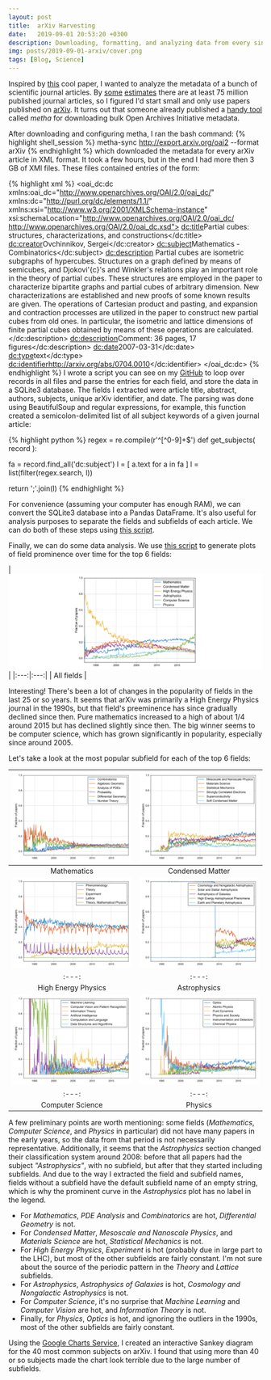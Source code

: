 ```yaml
---
layout: post
title:  arXiv Harvesting
date:   2019-09-01 20:53:20 +0300
description: Downloading, formatting, and analyzing data from every single paper published on arXiv
img: posts/2019-09-01-arxiv/cover.png
tags: [Blog, Science]
---
```


Inspired by [this][mat2vec] cool paper, I wanted to analyze the metadata of a bunch of scientific journal articles.
By [some][50million] [estimates][2.5millionperyear] there are at least 75 million published journal articles, so I figured I'd start small and only use papers published on [arXiv][arxiv].
It turns out that someone already published a [handy tool][metha] called *metha* for downloading bulk Open Archives Initiative metadata.

After downloading and configuring metha, I ran the bash command:
{% highlight shell_session %}
metha-sync http://export.arxiv.org/oai2 --format arXiv
{% endhighlight %}
which downloaded the metadata for every arXiv article in XML format.
It took a few hours, but in the end I had more then 3 GB of XMl files.
These files contained entries of the form:

{% highlight xml %}
 <oai_dc:dc xmlns:oai_dc="http://www.openarchives.org/OAI/2.0/oai_dc/" xmlns:dc="http://purl.org/dc/elements/1.1/" xmlns:xsi="http://www.w3.org/2001/XMLSchema-instance" xsi:schemaLocation="http://www.openarchives.org/OAI/2.0/oai_dc/ http://www.openarchives.org/OAI/2.0/oai_dc.xsd">
 <dc:title>Partial cubes: structures, characterizations, and constructions</dc:title>
 <dc:creator>Ovchinnikov, Sergei</dc:creator>
 <dc:subject>Mathematics - Combinatorics</dc:subject>
 <dc:description>  Partial cubes are isometric subgraphs of hypercubes. Structures on a graph
defined by means of semicubes, and Djokovi\'{c}'s and Winkler's relations play
an important role in the theory of partial cubes. These structures are employed
in the paper to characterize bipartite graphs and partial cubes of arbitrary
dimension. New characterizations are established and new proofs of some known
results are given.
  The operations of Cartesian product and pasting, and expansion and
contraction processes are utilized in the paper to construct new partial cubes
from old ones. In particular, the isometric and lattice dimensions of finite
partial cubes obtained by means of these operations are calculated.
</dc:description>
 <dc:description>Comment: 36 pages, 17 figures</dc:description>
 <dc:date>2007-03-31</dc:date>
 <dc:type>text</dc:type>
 <dc:identifier>http://arxiv.org/abs/0704.0010</dc:identifier>
 </oai_dc:dc>
 {% endhighlight %}
I wrote a script you can see on my [GitHub][sqlite-script] to loop over records in all files and parse the entries for each field, and store the data in a SQLite3 database.
The fields I extracted were article title, abstract, authors, subjects, unique arXiv identifier, and date.
The parsing was done using BeautifulSoup and regular expressions, for example, this function created a semicolon-delimited list of all subject keywords of a given journal article:

{% highlight python %}
regex = re.compile(r'^[^0-9]+$')
def get_subjects( record ):

  fa = record.find_all('dc:subject')
  l = [ a.text for a in fa ]
  l = list(filter(regex.search, l))

  return ';'.join(l)
{% endhighlight %}

For convenience (assuming your computer has enough RAM), we can convert the SQLite3 database into a Pandas DataFrame.
It's also useful for analysis purposes to separate the fields and subfields of each article.
We can do both of these steps using [this script][dataframe-script].

Finally, we can do some data analysis.
We use [this script][plot-script] to generate plots of field prominence over time for the top 6 fields:

| [![All fields](/assets/img/posts/2019-09-01-arxiv/arxiv_fields_by_year.svg)](/assets/img/posts/2019-09-01-arxiv/arxiv_fields_by_year.svg) |
|:---:|:---:|
| All fields |

Interesting! There's been a lot of changes in the popularity of fields in the last 25 or so years. It seems that arXiv was primarily a High Energy Physics journal in the 1990s, but that field's preeminence has since gradually declined since then.
Pure mathematics increased to a high of about 1/4 around 2015 but has declined slightly since then.
The big winner seems to be computer science, which has grown significantly in popularity, especially since around 2005.

Let's take a look at the most popular subfield for each of the top 6 fields:

| [![Mathematics](/assets/img/posts/2019-09-01-arxiv/arxiv_fields_by_year_Mathematics.svg)](/assets/img/posts/2019-09-01-arxiv/arxiv_fields_by_year_Mathematics.svg)  | [![Condensed Matter](/assets/img/posts/2019-09-01-arxiv/arxiv_fields_by_year_Condensed-Matter.svg)](/assets/img/posts/2019-09-01-arxiv/arxiv_fields_by_year_Condensed-Matter.svg) |
|:---:|:---:|
| Mathematics | Condensed Matter |
| [![High Energy Physics](/assets/img/posts/2019-09-01-arxiv/arxiv_fields_by_year_High-Energy-Physics.svg)](/assets/img/posts/2019-09-01-arxiv/arxiv_fields_by_year_High-Energy-Physics.svg)  | [![Astrophysics](/assets/img/posts/2019-09-01-arxiv/arxiv_fields_by_year_Astrophysics.svg)](/assets/img/posts/2019-09-01-arxiv/arxiv_fields_by_year_Astrophysics.svg) |
|:---:|:---:|
| High Energy Physics | Astrophysics |
| [![Computer Science](/assets/img/posts/2019-09-01-arxiv/arxiv_fields_by_year_Computer-Science.svg)](/assets/img/posts/2019-09-01-arxiv/arxiv_fields_by_year_Computer-Science.svg)  | [![Physics](/assets/img/posts/2019-09-01-arxiv/arxiv_fields_by_year_Physics.svg)](/assets/img/posts/2019-09-01-arxiv/arxiv_fields_by_year_Physics.svg) |
|:---:|:---:|
| Computer Science | Physics |

A few preliminary points are worth mentioning: some fields (*Mathematics*, *Computer Science*, and *Physics* in particular) did not have many papers in the early years, so the data from that period is not necessarily representative.
Additionally, it seems that the *Astrophysics* section changed their classification system around 2008: before that all papers had the subject *"Astrophysics"*, with no subfield, but after that they started including subfields. And due to the way I extracted the field and subfield names, fields without a subfield have the default subfield name of an empty string, which is why the prominent curve in the *Astrophysics* plot has no label in the legend.

* For *Mathematics*, *PDE Analysis* and *Combinatorics* are hot, *Differential Geometry* is not.
* For *Condensed Matter*, *Mesoscale and Nanoscale Physics*, and *Materials Science* are hot, *Statistical Mechanics* is not.
* For *High Energy Physics*, *Experiment* is hot (probably due in large part to the LHC), but most of the other subfields are fairly constant. I'm not sure about the source of the periodic pattern in the *Theory* and *Lattice* subfields.
* For *Astrophysics*, *Astrophysics of Galaxies* is hot, *Cosmology and Nongalactic Astrophysics* is not.
* For *Computer Science*, it's no surprise that *Machine Learning* and *Computer Vision* are hot, and *Information Theory* is not.
* Finally, for *Physics*, *Optics* is hot, and ignoring the outliers in the 1990s, most of the other subfields are fairly constant.

Using the [Google Charts Service][google-charts], I created an interactive Sankey diagram for the 40 most common subjects on arXiv.
I found that using more than 40 or so subjects made the chart look terrible due to the large number of subfields.

<html>
  <head>
    <!--Load the AJAX API-->
    <script type="text/javascript" src="https://www.gstatic.com/charts/loader.js"></script>
    <script type="text/javascript">

      google.charts.load('current', {'packages':['sankey']});
      google.charts.setOnLoadCallback(drawChart);

      function drawChart() {
        var data = new google.visualization.DataTable();
        data.addColumn('string', 'From');
        data.addColumn('string', 'To');
        data.addColumn('number', 'Weight');
        data.addRows([
          ['All', 'Astrophysics', 174691],
          ['All', 'Computer Science', 116775],
          ['All', 'Condensed Matter', 310451],
          ['All', 'High Energy Physics', 337071],
          ['All', 'Mathematics', 327680],
          ['All', 'Physics', 26581],
          ['Mathematics', 'Algebraic Geometry', 37436],
          ['Mathematics', 'Analysis of PDEs', 36977],
          ['Computer Science', 'Artificial Intelligence', 19808],
          ['Astrophysics', 'Astrophysics of Galaxies', 36915],
          ['Mathematics', 'Combinatorics', 40994],
          ['Computer Science', 'Computer Vision and Pattern Recognition', 30184],
          ['Astrophysics', 'Cosmology and Nongalactic Astrophysics', 47947],
          ['Mathematics', 'Differential Geometry', 29914],
          ['Condensed Matter', 'Disordered Systems and Neural Networks', 17503],
          ['Mathematics', 'Dynamical Systems', 22748],
          ['Astrophysics', 'Earth and Planetary Astrophysics', 16305],
          ['High Energy Physics', 'Experiment', 39261],
          ['Mathematics', 'Functional Analysis', 20383],
          ['Mathematics', 'Geometric Topology', 16223],
          ['Astrophysics', 'High Energy Astrophysical Phenomena', 34331],
          ['Computer Science', 'Information Theory', 29070],
          ['High Energy Physics', 'Lattice', 22563],
          ['Computer Science', 'Machine Learning', 37713],
          ['Condensed Matter', 'Materials Science', 59052],
          ['Condensed Matter', 'Mesoscale and Nanoscale Physics', 63288],
          ['Mathematics', 'Number Theory', 26824],
          ['Mathematics', 'Numerical Analysis', 19812],
          ['Physics', 'Optics', 26581],
          ['Mathematics', 'Optimization and Control', 21925],
          ['High Energy Physics', 'Phenomenology', 144229],
          ['Mathematics', 'Probability', 36509],
          ['Mathematics', 'Representation Theory', 17935],
          ['Condensed Matter', 'Soft Condensed Matter', 28008],
          ['Astrophysics', 'Solar and Stellar Astrophysics', 39193],
          ['Condensed Matter', 'Statistical Mechanics', 55547],
          ['Condensed Matter', 'Strongly Correlated Electrons', 53115],
          ['Condensed Matter', 'Superconductivity', 33938],
          ['High Energy Physics', 'Theory', 131018]
        ]);

    var colors = ['0072bd','d95319','edb120','7e2f8e','77ac30','4dbeee','a2142f'];

    var options = {
      height: 400,
      width: 800,
      sankey: {
        node: {
          colors: colors
        },
        link: {
          colorMode: 'source',
          colors: colors
        }
      }
    };

        // Instantiates and draws our chart, passing in some options.
        var chart = new google.visualization.Sankey(document.getElementById('sankey_basic'));
        chart.draw(data, options);
      }
    </script>
  </head>

  <body>
    <!--Div that will hold the pie chart-->
    <div id="sankey_basic"></div>
  </body>
</html>

If you'd like a copy of the database I generated but for some reason can't run the scripts in the [GitHub Repo][github-repo], send me an email and I'll get it to you.

[mat2vec]: https://www.nature.com/articles/s41586-019-1335-8
[50million]: https://onlinelibrary.wiley.com/doi/abs/10.1087/20100308
[2.5millionperyear]: https://www.stm-assoc.org/2015_02_20_STM_Report_2015.pdf
[arxiv]: https://arxiv.org/
[metha]: https://github.com/miku/metha
[sqlite-script]: https://github.com/trislee/arXiv/blob/master/arxiv_sql.py
[dataframe-script]: https://github.com/trislee/arXiv/blob/master/sql_to_dataframe.py
[plot-script]: https://github.com/trislee/arXiv/blob/master/generate_plots.py
[github-repo]: https://github.com/trislee/arXiv/
[google-charts]: https://developers.google.com/chart/interactive/docs/gallery/sankey
